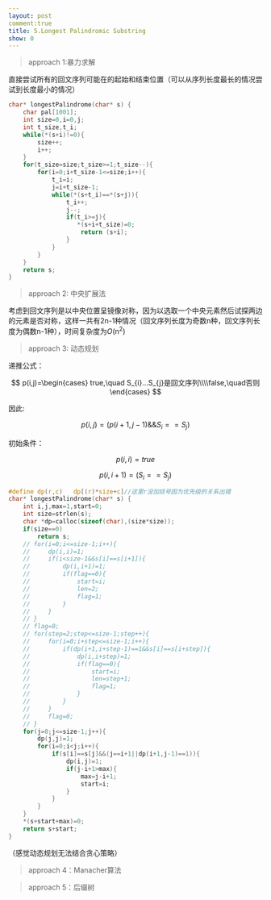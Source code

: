 ```yaml
---
layout: post
comment:true
title: 5.Longest Palindromic Substring
show: 0
---
```


>approach 1:暴力求解

直接尝试所有的回文序列可能在的起始和结束位置（可以从序列长度最长的情况尝试到长度最小的情况）
```c
char* longestPalindrome(char* s) {
    char pal[1001];
    int size=0,i=0,j;
    int t_size,t_i;
    while(*(s+i)!=0){
        size++;
        i++;
    }
    for(t_size=size;t_size>=1;t_size--){
        for(i=0;i+t_size-1<=size;i++){
            t_i=i;
            j=i+t_size-1;
            while(*(s+t_i)==*(s+j)){
                t_i++;
                j--;
                if(t_i>=j){
                   *(s+i+t_size)=0;
                    return (s+i);
                }
            }
        }
    }
    return s;
}
```
>approach 2: 中央扩展法

考虑到回文序列是以中央位置呈镜像对称，因为以选取一个中央元素然后试探两边的元素是否对称，这样一共有2n-1种情况（回文序列长度为奇数n种，回文序列长度为偶数n-1种），时间复杂度为*O*(n<sup>2</sup>)

>approach 3: 动态规划

递推公式：

$$
p(i,j)=\begin{cases} true,\quad S_{i}...S_{j}是回文序列\\\\false,\quad否则\end{cases}
$$

因此:

$$
p(i,j)=(p(i+1,j-1)\&\&S_{i}==S_{j})
$$

初始条件：

$$
p(i,i)=true
$$

$$
p(i,i+1)=(S_{i}==S_{j})
$$

```c
#define dp(r,c)   dp[(r)*size+c]//这里r没加括号因为优先级的关系出错
char* longestPalindrome(char* s) {
    int i,j,max=1,start=0;
    int size=strlen(s);
    char *dp=calloc(sizeof(char),(size*size));
    if(size==0)
        return s;
    // for(i=0;i<=size-1;i++){
    //     dp(i,i)=1;
    //     if(i<size-1&&s[i]==s[i+1]){
    //         dp(i,i+1)=1;
    //         if(flag==0){
    //             start=i;
    //             len=2;
    //             flag=1;
    //         }
    //     }
    // }
    // flag=0;
    // for(step=2;step<=size-1;step++){
    //     for(i=0;i+step<=size-1;i++){
    //         if(dp(i+1,i+step-1)==1&&s[i]==s[i+step]){
    //             dp(i,i+step)=1;
    //             if(flag==0){
    //                 start=i;
    //                 len=step+1;
    //                 flag=1;
    //             }
    //         }
    //     }
    //     flag=0;
    // }
    for(j=0;j<=size-1;j++){
        dp(j,j)=1;
        for(i=0;i<j;i++){
            if(s[i]==s[j]&&(j==i+1||dp(i+1,j-1)==1)){
                dp(i,j)=1;
                if(j-i+1>max){
                    max=j-i+1;
                    start=i;
                }
            }
        }
    }
    *(s+start+max)=0;
    return s+start;
}
```
（感觉动态规划无法结合贪心策略）
>approach 4：Manacher算法

>approach 5：后缀树
